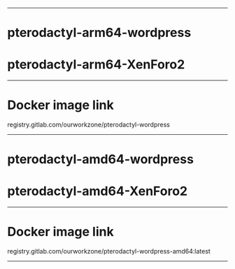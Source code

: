 -----------------------------
# pterodactyl-arm64-wordpress
# pterodactyl-arm64-XenForo2
*****************************************************************************


# Docker image link

registry.gitlab.com/ourworkzone/pterodactyl-wordpress



----------------------------
# pterodactyl-amd64-wordpress
# pterodactyl-amd64-XenForo2
*******************************************************************************



# Docker image link


registry.gitlab.com/ourworkzone/pterodactyl-wordpress-amd64:latest




********************************************************************************
